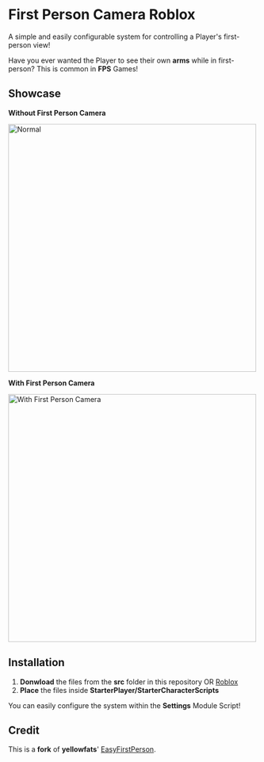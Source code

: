 # First Person Camera Roblox

A simple and easily configurable system for controlling a Player's first-person view!

Have you ever wanted the Player to see their own **arms** while in first-person? This is common in **FPS** Games!

## Showcase

**Without First Person Camera**

<img alt="Normal" src="https://user-images.githubusercontent.com/36930553/165058104-78ed8db1-360f-46d5-a8f7-201b30e1edb1.png" width="500">

**With First Person Camera**

<img alt="With First Person Camera" src="https://user-images.githubusercontent.com/36930553/165058424-86429d26-508b-44bb-bf06-354f8b81ce2a.png" width="500">

## Installation

1. **Donwload** the files from the **src** folder in this repository OR [Roblox](https://www.roblox.com/library/9463801543/First-Person-Camera)
2. **Place** the files inside **StarterPlayer/StarterCharacterScripts**

You can easily configure the system within the **Settings** Module Script!

## Credit

This is a **fork** of **yellowfats**' [EasyFirstPerson](https://devforum.roblox.com/t/easyfirstperson-drag-and-drop-first-person-view-models/1198782).

